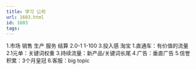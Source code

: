 ```yaml
---
title: 学习 公司
url: 1603.html
id: 1603
tags:
---
```


1.市场 销售 生产 服务 结算 2.0-1 1-100 3.投入感 淘宝 1.直通车：有价值的流量 2.1元单：关键词权重 3.持续流量：新产品/关键词长尾 4.广告：垂直广告 5.信誉积累：3个月皇冠 6.客服：big topic
